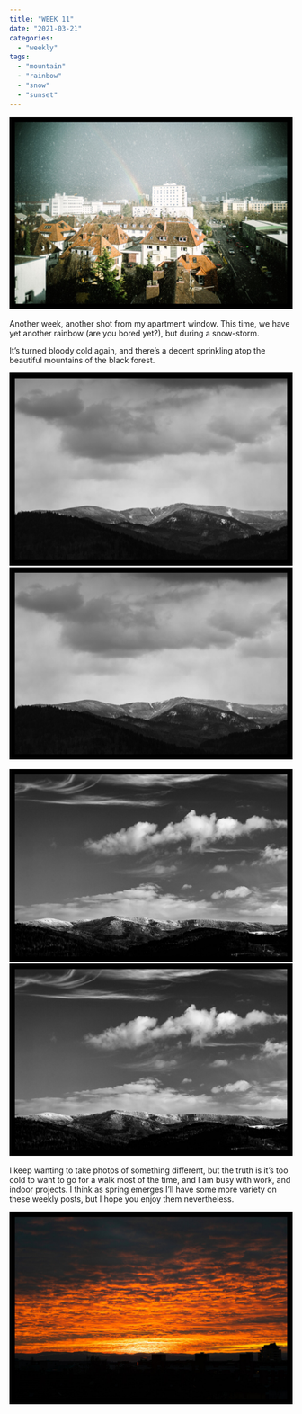 ```yaml
---
title: "WEEK 11"
date: "2021-03-21"
categories: 
  - "weekly"
tags: 
  - "mountain"
  - "rainbow"
  - "snow"
  - "sunset"
---
```


![20210315-DSC02267-ILCE-7M3.jpg](/assets/images/0d6f2-20210315-dsc02267-ilce-7m3.jpg)

Another week, another shot from my apartment window. This time, we have yet another rainbow (are you bored yet?), but during a snow-storm.

It’s turned bloody cold again, and there’s a decent sprinkling atop the beautiful mountains of the black forest.

![20210316-DSC02273-ILCE-7M3.jpg](/assets/images/9c0c9-20210316-dsc02273-ilce-7m3.jpg)![20210316-DSC02273-ILCE-7M3.jpg](/assets/images/9c0c9-20210316-dsc02273-ilce-7m3.jpg)

![20210318-DSC06364-ILCE-7R.jpg](/assets/images/378aa-20210318-dsc06364-ilce-7r.jpg)![20210318-DSC06364-ILCE-7R.jpg](/assets/images/378aa-20210318-dsc06364-ilce-7r.jpg)

I keep wanting to take photos of something different, but the truth is it’s too cold to want to go for a walk most of the time, and I am busy with work, and indoor projects. I think as spring emerges I’ll have some more variety on these weekly posts, but I hope you enjoy them nevertheless.

![20210320-DSC06370-ILCE-7R.jpg](/assets/images/95955-20210320-dsc06370-ilce-7r.jpg)
